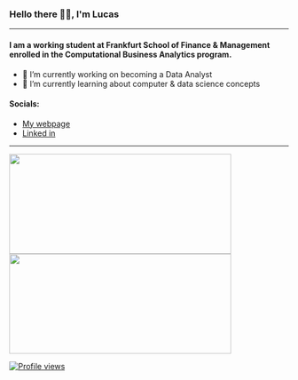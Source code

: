 ### Hello there 👋🏻, I'm Lucas
---
#### I am a working student at Frankfurt School of Finance & Management enrolled in the Computational Business Analytics program.

- 🔭 I’m currently working on becoming a Data Analyst
- 🌱 I’m currently learning about computer & data science concepts
#### Socials:

- [My webpage](https://lucaswagner.online)
- [Linked in](https://linkedin.com/in/lucaswagner2109)
---
<div>
  <a href="https://github.com/lmw2109">
  <img height="180em" width="400em" src="https://github-readme-stats.vercel.app/api?        username=lmw2109&show_icons=true&include_all_commits=true&count_private=true"/>
  <img height="180em" width="400em" src="https://github-readme-stats.vercel.app/api/top-langs/?username=lmw2109&layout=compact&langs_count=6"/>
</div>
  
![Profile views](https://gpvc.arturio.dev/lmw2109)

<!--

**lmw2109/lmw2109** is a ✨ _special_ ✨ repository because its `README.md` (this file) appears on your GitHub profile.

-->
